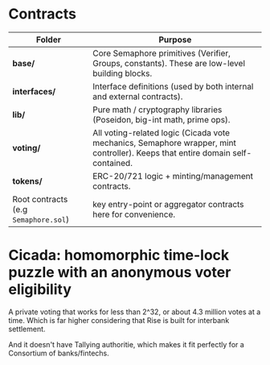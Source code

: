 # Contracts

| Folder                               | Purpose                                                                                                                        |
| ------------------------------------ | ------------------------------------------------------------------------------------------------------------------------------ |
| **base/**                            | Core Semaphore primitives (Verifier, Groups, constants). These are low-level building blocks.                                  |
| **interfaces/**                      | Interface definitions (used by both internal and external contracts).                                                          |
| **lib/**                             | Pure math / cryptography libraries (Poseidon, big-int math, prime ops).                                                        |
| **voting/**                          | All voting-related logic (Cicada vote mechanics, Semaphore wrapper, mint controller). Keeps that entire domain self-contained. |
| **tokens/**                          | ERC-20/721 logic + minting/management contracts.                                                                               |
| Root contracts (e.g `Semaphore.sol`) | key entry-point or aggregator contracts here for convenience.                                                                  |

# Cicada: homomorphic time-lock puzzle with an anonymous voter eligibility

A private voting that works for less than 2^32, or about 4.3 million votes at a time. Which is far higher considering that Rise is built for interbank settlement.

And it doesn't have Tallying authoritie, which makes it fit perfectly for a Consortium of banks/fintechs.
